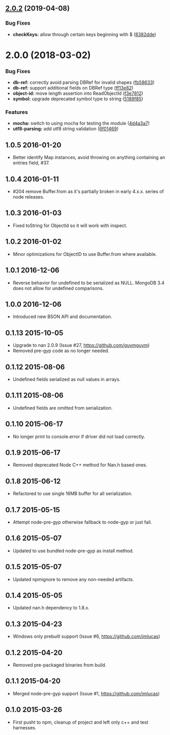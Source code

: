 <a name="2.0.2"></a>
## [2.0.2](https://github.com/christkv/bson-ext/compare/v2.0.0...v2.0.2) (2019-04-08)


### Bug Fixes

* **checkKeys:** allow through certain keys beginning with $ ([8382dde](https://github.com/christkv/bson-ext/commit/8382dde))



<a name="2.0.0"></a>
# 2.0.0 (2018-03-02)


### Bug Fixes

* **db-ref:** correctly avoid parsing DBRef for invalid shapes ([fb58633](https://github.com/christkv/bson-ext/commit/fb58633))
* **db-ref:** support additional fields on DBRef type ([ff13e82](https://github.com/christkv/bson-ext/commit/ff13e82))
* **object-id:** move length assertion into ReadObjectId ([f3e7812](https://github.com/christkv/bson-ext/commit/f3e7812))
* **symbol:** upgrade deprecated symbol type to string ([5189f85](https://github.com/christkv/bson-ext/commit/5189f85))


### Features

* **mocha:** switch to using mocha for testing the module ([4d4a3a7](https://github.com/christkv/bson-ext/commit/4d4a3a7))
* **utf8-parsing:** add utf8 string validation ([6f01469](https://github.com/christkv/bson-ext/commit/6f01469))



1.0.5 2016-01-20
----------------
- Better identify Map instances, avoid throwing on anything containing an entries field, #37.

1.0.4 2016-01-11
----------------
- #204 remove Buffer.from as it's partially broken in early 4.x.x. series of node releases.

1.0.3 2016-01-03
----------------
- Fixed toString for ObjectId so it will work with inspect.

1.0.2 2016-01-02
----------------
- Minor optimizations for ObjectID to use Buffer.from where available.

1.0.1 2016-12-06
----------------
- Reverse behavior for undefined to be serialized as NULL. MongoDB 3.4 does not allow for undefined comparisons.

1.0.0 2016-12-06
----------------
- Introduced new BSON API and documentation.

0.1.13 2015-10-05
-----------------
- Upgrade to nan 2.0.9 (Issue #27, https://github.com/guymguym)
- Removed pre-gyp code as no longer needed.

0.1.12 2015-08-06
-----------------
- Undefined fields serialized as null values in arrays.

0.1.11 2015-08-06
-----------------
- Undefined fields are omitted from serialization.

0.1.10 2015-06-17
-----------------
- No longer print to console.error if driver did not load correctly.

0.1.9 2015-06-17
----------------
- Removed deprecated Node C++ method for Nan.h based ones.

0.1.8 2015-06-12
----------------
- Refactored to use single 16MB buffer for all serialization.

0.1.7 2015-05-15
----------------
- Attempt node-pre-gyp otherwise fallback to node-gyp or just fail.

0.1.6 2015-05-07
----------------
- Updated to use bundled node-pre-gyp as install method.

0.1.5 2015-05-07
----------------
- Updated npmignore to remove any non-needed artifacts.

0.1.4 2015-05-05
----------------
- Updated nan.h dependency to 1.8.x.

0.1.3 2015-04-23
----------------
- Windows only prebuilt support (Issue #6, https://github.com/imlucas)

0.1.2 2015-04-20
----------------
- Removed pre-packaged binaries from build.

0.1.1 2015-04-20
----------------
- Merged node-pre-gyp support (Issue #1, https://github.com/imlucas)

0.1.0 2015-03-26
----------------
- First pusht to npm, cleanup of project and left only c++ and test harnesses.
